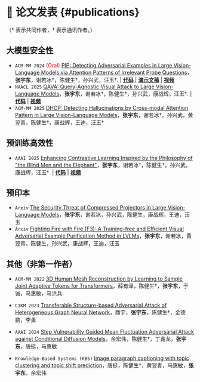 
# 📝 论文发表 {#publications}
（* 表示共同作者，† 表示通讯作者。）

## 大模型安全性

- `ACM-MM 2024` <span style="color:red">(Oral)</span> [PIP: Detecting Adversarial Examples in Large Vision-Language Models via Attention Patterns of Irrelevant Probe Questions](https://dl.acm.org/doi/abs/10.1145/3664647.3685510)，**张宇东**，谢若冰†，陈健生†，孙兴武，汪玉†. \| [**代码**](https://github.com/btzyd/pip) \| [**演示文稿**](https://nicsefc.ee.tsinghua.edu.cn/nics_file/pdf/523982cf-105a-4be6-818d-7543e10fa830.pdf) \| [**视频**](https://www.bilibili.com/video/BV183dnYHE6k)
- `NAACL 2025` [QAVA: Query-Agnostic Visual Attack to Large Vision-Language Models](https://aclanthology.org/2025.naacl-long.512/)，**张宇东**，谢若冰†，陈健生†，孙兴武，康战辉，汪玉†. \| [**代码**](https://github.com/btzyd/qava) \| [**视频**](https://www.bilibili.com/video/BV1xD5hzSEXF)
- `ACM-MM 2025` [DHCP: Detecting Hallucinations by Cross-modal Attention Pattern in Large Vision-Language Models](https://arxiv.org/abs/2411.18659)，**张宇东**，谢若冰†，孙兴武，黄翌青，陈健生†，康战辉，王迪，汪玉†

## 预训练高效性

- `AAAI 2025` [Enhancing Contrastive Learning Inspired by the Philosophy of "the Blind Men and the Elephant"](https://ojs.aaai.org/index.php/AAAI/article/view/34425)，**张宇东**，谢若冰†，陈健生†，孙兴武，康战辉，汪玉†. \| [**代码**](https://github.com/btzyd/JointCrop) \| [**视频**](https://www.bilibili.com/video/BV1xD5hzSEin)

## 预印本

- `Arxiv` [The Security Threat of Compressed Projectors in Large Vision-Language Models](https://arxiv.org/abs/2506.00534)，**张宇东**，谢若冰，孙兴武，陈健生，康战辉，王迪，汪玉
- `Arxiv` [Fighting Fire with Fire (F3): A Training-free and Efficient Visual Adversarial Example Purification Method in LVLMs](https://arxiv.org/abs/2506.01064)，**张宇东**，谢若冰，黄翌青，陈健生，孙兴武，康战辉，王迪，汪玉

## 其他（非第一作者）
- `ACM-MM 2022` [3D Human Mesh Reconstruction by Learning to Sample Joint Adaptive Tokens for Transformers](https://dl.acm.org/doi/10.1145/3503161.3548133)，薛有泽，陈健生†，**张宇东**，于诚，马惠敏，马洪兵

- `CIKM 2023` [Transferable Structure-based Adversarial Attack of Heterogeneous Graph Neural Network](https://dl.acm.org/doi/10.1145/3583780.3615095)，商宇，**张宇东**，陈健生†，金德鹏，李勇

- `AAAI 2024` [Step Vulnerability Guided Mean Fluctuation Adversarial Attack against Conditional Diffusion Models](https://dl.acm.org/doi/10.1609/aaai.v38i7.28503)，余宏伟，陈健生†，丁鑫龙，**张宇东**，唐挺，马惠敏

- `Knowledge-Based Systems (KBS)` [Image paragraph captioning with topic clustering and topic shift prediction](https://www.sciencedirect.com/science/article/abs/pii/S0950705124000364)，唐挺，陈健生†，黄翌青，马惠敏，**张宇东**，余宏伟
